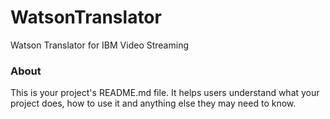 WatsonTranslator
================

Watson Translator for IBM Video Streaming

### About

This is your project's README.md file. It helps users understand what your
project does, how to use it and anything else they may need to know.